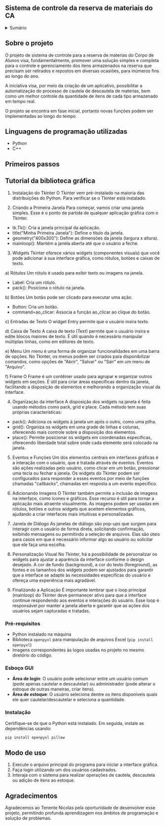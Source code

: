 ## Sistema de controle da reserva de materiais do CA

<details>
  <summary>Sumário</summary>
  <ol>
    <li>
      <a href="#sobre-o-projeto">Sobre o projeto</a>
      <ul>
        <li><a href="#linguagens-de-programação-utilizadas">Linguagens de programação utilizadas</a></li>
      </ul>
    </li>
    <li>
      <a href="#primeiros-passos">Primeiros passos</a>
      <ul>
        <li><a href="#pré-requisitos">Pré-requisitos</a></li>
        <li><a href="#instalação">Instalação</a></li>
      </ul>
    </li>
    <li><a href="#modo-de-uso">Modo de uso</a></li>
    <li><a href="#agradecimentos">Agradecimentos</a></li>
  </ol>
</details>

## Sobre o projeto

O projeto de sistema de controle para a reserva de materias do Corpo de Alunos visa, fundamentalmente, promover uma solução simples e completa para o controle e gerenciamento dos itens armazenados na reserva que precisam ser retirados e repostos em diversas ocasiões, para inúmeros fins ao longo do ano.

A iniciativa visa, por meio da criação de um aplicativo, possibilitar a automatização do processo de cautela de descautela de materias, bem como um melhor controle da quantidade de itens de cada tipo armazenado em tempo real.

O projeto se encontra em fase inicial, portanto novas funções podem ser implementadas ao longo do tempo.

## Linguagens de programação utilizadas

- Python
- C++

## Primeiros passos

## Tutorial da biblioteca gráfica

1. Instalação do Tkinter
O Tkinter vem pré-instalado na maioria das distribuições do Python. Para verificar se o Tkinter está instalado.

2. Criando a Primeira Janela
Para começar, vamos criar uma janela simples. Esse é o ponto de partida de qualquer aplicação gráfica com o Tkinter.

- tk.Tk(): Cria a janela principal da aplicação.
- title("Minha Primeira Janela"): Define o título da janela.
- geometry("400x300"): Define as dimensões da janela (largura x altura).
- mainloop(): Mantém a janela aberta até que o usuário a feche.

3. Widgets
Tkinter oferece vários widgets (componentes visuais) que você pode adicionar à sua interface gráfica, como rótulos, botões e caixas de texto.

a) Rótulos
Um rótulo é usado para exibir texto ou imagens na janela.

- Label: Cria um rótulo.
- pack(): Posiciona o rótulo na janela.

b) Botões
Um botão pode ser clicado para executar uma ação.

- Button: Cria um botão.
- command=ao_clicar: Associa a função ao_clicar ao clique do botão.

c) Entradas de Texto
O widget Entry permite que o usuário insira texto.

d) Caixa de Texto 
A caixa de texto (Text) permite que o usuário insira e edite blocos maiores de texto. É útil quando é necessário manipular múltiplas linhas, como em editores de texto.

e) Menu 
Um menu é uma forma de organizar funcionalidades em uma barra de opções. No Tkinter, os menus podem ser criados para disponibilizar comandos, como opções de "Abrir", "Salvar" ou "Sair" em um menu de "Arquivo". 

f) Frame 
O Frame é um contêiner usado para agrupar e organizar outros widgets em seções. É útil para criar áreas específicas dentro da janela, facilitando a disposição de elementos e melhorando a organização visual da interface.

4. Organização da interface
A disposição dos widgets na janela é feita usando métodos como pack, grid e place. Cada método tem suas próprias características:

- pack(): Adiciona os widgets à janela um após o outro, como uma pilha.
- grid(): Organiza os widgets em uma grade de linhas e colunas, oferecendo mais controle sobre a disposição dos elementos.
- place(): Permite posicionar os widgets em coordenadas específicas, oferecendo liberdade total sobre onde cada elemento será colocado na janela.

5. Eventos e Funções
Um dos elementos centrais em interfaces gráficas é a interação com o usuário, que é tratada através de eventos. Eventos são ações realizadas pelo usuário, como clicar em um botão, pressionar uma tecla ou fechar a janela. Os widgets do Tkinter podem ser configurados para responder a esses eventos por meio de funções chamadas "callbacks", chamadas em resposta a um evento específico. 

6. Adicionando Imagens
O Tkinter também permite a inclusão de imagens na interface, como ícones e gráficos. Esse recurso é útil para tornar a aplicação mais atraente visualmente. As imagens podem ser usadas em rótulos, botões e outros widgets que aceitem elementos gráficos, ajudando a criar interfaces mais intuitivas e personalizadas.

7. Janela de Diálogo
As janelas de diálogo são pop-ups que surgem para interagir com o usuário de forma direta, solicitando confirmação, exibindo mensagens ou permitindo a seleção de arquivos. Elas são úteis para casos em que é necessário informar algo ao usuário ou solicitar que ele faça uma escolha.

8. Personalização Visual
No Tkinter, há a possibilidade de personalizar os widgets para ajustar a aparência da interface conforme o design desejado. A cor de fundo (background), a cor do texto (foreground), as fontes e os tamanhos dos widgets podem ser ajustados para garantir que a interface se adapte às necessidades específicas do usuário e ofereça uma experiência mais agradável.

9. Finalizando a Aplicação
É importante lembrar que o loop principal (mainloop) do Tkinter deve permanecer ativo para que a interface continue respondendo aos eventos e interações do usuário. Esse loop é responsável por manter a janela aberta e garantir que as ações dos usuários sejam capturadas e tratadas.

### Pré-requisitos

- Python instalado na máquina
- Biblioteca `openpyxl` para manipulação de arquivos Excel (`pip install openpyxl`)
- Imagens correspondentes às logos usadas no projeto no mesmo diretório do código.

### Esboço GUI

- **Área de login**: O usuário pode selecionar entre um usuário comum (pode apenas cautelar e descautelar) ou administrador (pode alterar o estoque de outras maneiras, criar itens).
- **Área de estoque**: O usuário seleciona dentre os itens disponíveis quais ele quer cautelar/descautelar e seleciona a quantidade.

### Instalação

Certifique-se de que o Python está instalado. Em seguida, instale as dependências usando:
```bash
pip install openpyxl pillow
```

## Modo de uso

1. Execute o arquivo principal do programa para iniciar a interface gráfica.
2. Faça login utilizando um dos usuários cadastrados.
3. Interaja com o sistema para realizar operações de cautela, descautela ou adição de itens ao estoque.

## Agradecimentos

Agradecemos ao Tenente Nicolas pela oportunidade de desenvolver esse projeto, permitindo profunda aprendizagem nos âmbitos de programação e solução de problemas.






